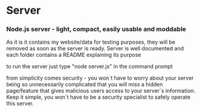 # Server
### Node.js server - light, compact, easily usable and moddable ###
As it is it contains my website/data for testing purposes, they will be removed as soon as the server is ready.
Server is well documented and each folder contains a README explaining its purpose

to run the server just type "node server.js" in the command prompt

from simplicity comes security - you won´t have to worry about your server being so unnecessarily complicated that you will miss a hidden page/feature that gives malicious users access to your server´s information. Keep it simple, you won´t have to be a security specialist to safely operate this server.
